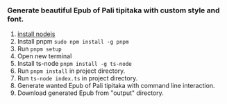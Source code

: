 ### Generate beautiful Epub of Pali tipitaka with custom style and font.
1. [install nodejs](https://nodejs.org)
2. Install pnpm `sudo npm install -g pnpm`
3. Run `pnpm setup`
4. Open new terminal
5. Install ts-node `pnpm install -g ts-node`
6. Run `pnpm install` in project directory.
7. Run `ts-node index.ts` in project directory.
8. Generate wanted Epub of Pali tipitaka with command line interaction.
9. Download generated Epub from "output" directory.
